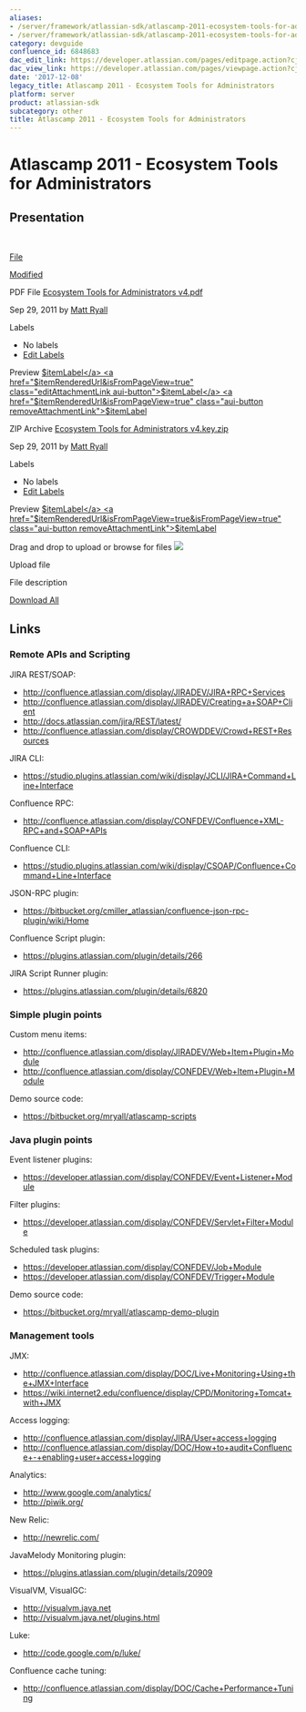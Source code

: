 ```yaml
---
aliases:
- /server/framework/atlassian-sdk/atlascamp-2011-ecosystem-tools-for-administrators-6848683.html
- /server/framework/atlassian-sdk/atlascamp-2011-ecosystem-tools-for-administrators-6848683.md
category: devguide
confluence_id: 6848683
dac_edit_link: https://developer.atlassian.com/pages/editpage.action?cjm=wozere&pageId=6848683
dac_view_link: https://developer.atlassian.com/pages/viewpage.action?cjm=wozere&pageId=6848683
date: '2017-12-08'
legacy_title: Atlascamp 2011 - Ecosystem Tools for Administrators
platform: server
product: atlassian-sdk
subcategory: other
title: Atlascamp 2011 - Ecosystem Tools for Administrators
---
```

# Atlascamp 2011 - Ecosystem Tools for Administrators

## Presentation

 

[File](https://developer.atlassian.com/display/DOCS/Atlascamp+2011+-+Ecosystem+Tools+for+Administrators?sortBy=name&sortOrder=ascending)

[Modified](https://developer.atlassian.com/display/DOCS/Atlascamp+2011+-+Ecosystem+Tools+for+Administrators?sortBy=date&sortOrder=descending)

PDF File <a href="/download/attachments/6848683/Ecosystem%20Tools%20for%20Administrators%20v4.pdf?api=v2" class="filename" title="Download">Ecosystem Tools for Administrators v4.pdf</a>

Sep 29, 2011 by <a href="%20%20%20%20/display/~557057%7C11212f7c-b227-40d3-b312-4668716468b0%0A" class="fn url confluence-userlink">Matt Ryall</a>

Labels

-   No labels
-   <a href="#edit-labels" class="show-labels-editor" title="Edit Labels">Edit Labels</a>

<span class="aui-button previewAttachmentLink">Preview</span> <a href="$itemRenderedUrl" class="aui-button">$itemLabel</a> <a href="$itemRenderedUrl&amp;isFromPageView=true" class="editAttachmentLink aui-button">$itemLabel</a> <a href="$itemRenderedUrl&amp;isFromPageView=true" class="aui-button removeAttachmentLink">$itemLabel</a>

ZIP Archive <a href="/download/attachments/6848683/Ecosystem%20Tools%20for%20Administrators%20v4.key.zip?api=v2" class="filename" title="Download">Ecosystem Tools for Administrators v4.key.zip</a>

Sep 29, 2011 by <a href="%20%20%20%20/display/~557057%7C11212f7c-b227-40d3-b312-4668716468b0%0A" class="fn url confluence-userlink">Matt Ryall</a>

Labels

-   No labels
-   <a href="#edit-labels" class="show-labels-editor" title="Edit Labels">Edit Labels</a>

<span class="aui-button previewAttachmentLink">Preview</span> <a href="$itemRenderedUrl&amp;isFromPageView=true&amp;isFromPageView=true" class="editAttachmentLink aui-button">$itemLabel</a> <a href="$itemRenderedUrl&amp;isFromPageView=true&amp;isFromPageView=true" class="aui-button removeAttachmentLink">$itemLabel</a>

Drag and drop to upload or <span class="browse-files aui-button aui-button-link">browse for files</span> <img src="/server/framework/atlassian-sdk/images/icons/wait.gif" class="plugin_attachments_dropzone_uploadwaiticon" />

Upload file

File description

<a href="/pages/downloadallattachments.action?pageId=6848683" class="download-all-link" title="Download all the latest versions of attachments on this page as single zip file.">Download All</a>

## Links

### Remote APIs and Scripting

JIRA REST/SOAP:

-   <a href="http://confluence.atlassian.com/display/JIRADEV/JIRA+RPC+Services" class="uri external-link">http://confluence.atlassian.com/display/JIRADEV/JIRA+RPC+Services</a>
-   <a href="http://confluence.atlassian.com/display/JIRADEV/Creating+a+SOAP+Client" class="uri external-link">http://confluence.atlassian.com/display/JIRADEV/Creating+a+SOAP+Client</a>
-   <a href="http://docs.atlassian.com/jira/REST/latest/" class="uri external-link">http://docs.atlassian.com/jira/REST/latest/</a>
-   <a href="http://confluence.atlassian.com/display/CROWDDEV/Crowd+REST+Resources" class="uri external-link">http://confluence.atlassian.com/display/CROWDDEV/Crowd+REST+Resources</a>

JIRA CLI:

-   <a href="https://studio.plugins.atlassian.com/wiki/display/JCLI/JIRA+Command+Line+Interface" class="uri external-link">https://studio.plugins.atlassian.com/wiki/display/JCLI/JIRA+Command+Line+Interface</a>

Confluence RPC:

-   <a href="http://confluence.atlassian.com/display/CONFDEV/Confluence+XML-RPC+and+SOAP+APIs" class="uri external-link">http://confluence.atlassian.com/display/CONFDEV/Confluence+XML-RPC+and+SOAP+APIs</a>

Confluence CLI:

-   <a href="https://studio.plugins.atlassian.com/wiki/display/CSOAP/Confluence+Command+Line+Interface" class="uri external-link">https://studio.plugins.atlassian.com/wiki/display/CSOAP/Confluence+Command+Line+Interface</a>

JSON-RPC plugin:

-   <a href="https://bitbucket.org/cmiller_atlassian/confluence-json-rpc-plugin/wiki/Home" class="uri external-link">https://bitbucket.org/cmiller_atlassian/confluence-json-rpc-plugin/wiki/Home</a>

Confluence Script plugin:

-   <a href="https://plugins.atlassian.com/plugin/details/266" class="uri external-link">https://plugins.atlassian.com/plugin/details/266</a>

JIRA Script Runner plugin:

-   <a href="https://plugins.atlassian.com/plugin/details/6820" class="uri external-link">https://plugins.atlassian.com/plugin/details/6820</a>

### Simple plugin points

Custom menu items:

-   <a href="http://confluence.atlassian.com/display/JIRADEV/Web+Item+Plugin+Module" class="uri external-link">http://confluence.atlassian.com/display/JIRADEV/Web+Item+Plugin+Module</a>
-   <a href="http://confluence.atlassian.com/display/CONFDEV/Web+Item+Plugin+Module" class="uri external-link">http://confluence.atlassian.com/display/CONFDEV/Web+Item+Plugin+Module</a>

Demo source code:

-   <a href="https://bitbucket.org/mryall/atlascamp-scripts" class="uri external-link">https://bitbucket.org/mryall/atlascamp-scripts</a>

### Java plugin points

Event listener plugins:

-   <a href="https://developer.atlassian.com/display/CONFDEV/Event+Listener+Module" class="uri external-link">https://developer.atlassian.com/display/CONFDEV/Event+Listener+Module</a>

Filter plugins:

-   <a href="https://developer.atlassian.com/display/CONFDEV/Servlet+Filter+Module" class="uri external-link">https://developer.atlassian.com/display/CONFDEV/Servlet+Filter+Module</a>

Scheduled task plugins:

-   <a href="https://developer.atlassian.com/display/CONFDEV/Job+Module" class="uri external-link">https://developer.atlassian.com/display/CONFDEV/Job+Module</a>
-   <a href="https://developer.atlassian.com/display/CONFDEV/Trigger+Module" class="uri external-link">https://developer.atlassian.com/display/CONFDEV/Trigger+Module</a>

Demo source code:

-   <a href="https://bitbucket.org/mryall/atlascamp-demo-plugin" class="uri external-link">https://bitbucket.org/mryall/atlascamp-demo-plugin</a>

### Management tools

JMX:

-   <a href="http://confluence.atlassian.com/display/DOC/Live+Monitoring+Using+the+JMX+Interface" class="uri external-link">http://confluence.atlassian.com/display/DOC/Live+Monitoring+Using+the+JMX+Interface</a>
-   <a href="https://wiki.internet2.edu/confluence/display/CPD/Monitoring+Tomcat+with+JMX" class="uri external-link">https://wiki.internet2.edu/confluence/display/CPD/Monitoring+Tomcat+with+JMX</a>

Access logging:

-   <a href="http://confluence.atlassian.com/display/JIRA/User+access+logging" class="uri external-link">http://confluence.atlassian.com/display/JIRA/User+access+logging</a>
-   <a href="http://confluence.atlassian.com/display/DOC/How+to+audit+Confluence+-+enabling+user+access+logging" class="uri external-link">http://confluence.atlassian.com/display/DOC/How+to+audit+Confluence+-+enabling+user+access+logging</a>

Analytics:

-   <a href="http://www.google.com/analytics/" class="uri external-link">http://www.google.com/analytics/</a>
-   <a href="http://piwik.org/" class="uri external-link">http://piwik.org/</a>

New Relic:

-   <a href="http://newrelic.com/" class="uri external-link">http://newrelic.com/</a>

JavaMelody Monitoring plugin:

-   <a href="https://plugins.atlassian.com/plugin/details/20909" class="uri external-link">https://plugins.atlassian.com/plugin/details/20909</a>

VisualVM, VisualGC:

-   <a href="http://visualvm.java.net" class="uri external-link">http://visualvm.java.net</a>
-   <a href="http://visualvm.java.net/plugins.html" class="uri external-link">http://visualvm.java.net/plugins.html</a>

Luke:

-   <a href="http://code.google.com/p/luke/" class="uri external-link">http://code.google.com/p/luke/</a>

Confluence cache tuning:

-   <a href="http://confluence.atlassian.com/display/DOC/Cache+Performance+Tuning" class="uri external-link">http://confluence.atlassian.com/display/DOC/Cache+Performance+Tuning</a>



























































































